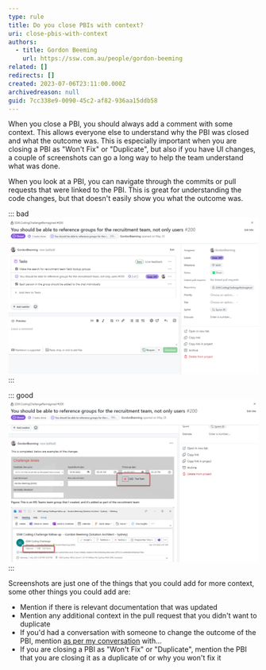 ```yaml
---
type: rule
title: Do you close PBIs with context?
uri: close-pbis-with-context
authors:
  - title: Gordon Beeming
    url: https://ssw.com.au/people/gordon-beeming
related: []
redirects: []
created: 2023-07-06T23:11:00.000Z
archivedreason: null
guid: 7cc338e9-0090-45c2-af82-936aa15ddb58
---
```

  
When you close a PBI, you should always add a comment with some context. This allows everyone else to understand why the PBI was closed and what the outcome was. This is especially important when you are closing a PBI as "Won't Fix" or "Duplicate", but also if you have UI changes, a couple of screenshots can go a long way to help the team understand what was done.

<!--endintro-->

When you look at a PBI, you can navigate through the commits or pull requests that were linked to the PBI. This is great for understanding the code changes, but that doesn't easily show you what the outcome was. 

::: bad  
![Figure: Bad example - This PBI is closed with no context around changes made](closing-pbis-without-context.jpg)
:::

::: good  
![Figure: Good example - This PBI informs the team that the work is complete and contains some examples of what the changes look like](closing-pbis-with-context.jpg)  
:::

Screenshots are just one of the things that you could add for more context, some other things you could add are:

- Mention if there is relevant documentation that was updated
- Mention any additional context in the pull request that you didn't want to duplicate
- If you'd had a conversation with someone to change the outcome of the PBI, mention [as per my conversation](https://www.ssw.com.au/rules/as-per-our-conversation-emails/) with...
- If you are closing a PBI as "Won't Fix" or "Duplicate", mention the PBI that you are closing it as a duplicate of or why you won't fix it

